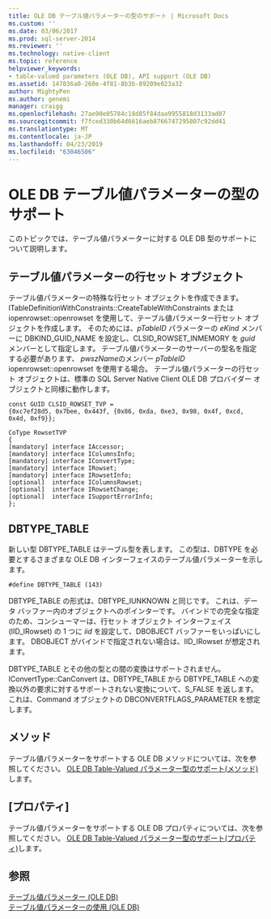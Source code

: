 ```yaml
---
title: OLE DB テーブル値パラメーターの型のサポート | Microsoft Docs
ms.custom: ''
ms.date: 03/06/2017
ms.prod: sql-server-2014
ms.reviewer: ''
ms.technology: native-client
ms.topic: reference
helpviewer_keywords:
- table-valued parameters (OLE DB), API support (OLE DB)
ms.assetid: 147036a0-260e-4f81-8b3b-89209e023a32
author: MightyPen
ms.author: genemi
manager: craigg
ms.openlocfilehash: 27ae90e05784c18d85f84daa9955818d3133ad07
ms.sourcegitcommit: f7fced330b64d6616aeb8766747295807c92dd41
ms.translationtype: MT
ms.contentlocale: ja-JP
ms.lasthandoff: 04/23/2019
ms.locfileid: "63046506"
---
```

# <a name="ole-db-table-valued-parameter-type-support"></a>OLE DB テーブル値パラメーターの型のサポート
  このトピックでは、テーブル値パラメーターに対する OLE DB 型のサポートについて説明します。  
  
## <a name="table-valued-parameter-rowset-object"></a>テーブル値パラメーターの行セット オブジェクト  
 テーブル値パラメーターの特殊な行セット オブジェクトを作成できます。 ITableDefinitionWithConstraints::CreateTableWithConstraints または iopenrowset::openrowset を使用して、テーブル値パラメーター行セット オブジェクトを作成します。 そのためには、*pTableID* パラメーターの *eKind* メンバーに DBKIND_GUID_NAME を設定し、CLSID_ROWSET_INMEMORY を *guid* メンバーとして指定します。 テーブル値パラメーターのサーバーの型名を指定する必要があります、 *pwszName*のメンバー *pTableID* iopenrowset::openrowset を使用する場合。 テーブル値パラメーターの行セット オブジェクトは、標準の SQL Server Native Client OLE DB プロバイダー オブジェクトと同様に動作します。  
  
```  
const GUID CLSID_ROWSET_TVP =   
{0xc7ef28d5, 0x7bee, 0x443f, {0x86, 0xda, 0xe3, 0x98, 0x4f, 0xcd, 0x4d, 0xf9}};  
  
CoType RowsetTVP  
{  
[mandatory] interface IAccessor;  
[mandatory] interface IColumnsInfo;  
[mandatory] interface IConvertType;  
[mandatory] interface IRowset;  
[mandatory] interface IRowsetInfo;  
[optional]  interface IColumnsRowset;  
[optional]  interface IRowsetChange;  
[optional]  interface ISupportErrorInfo;  
};  
```  
  
## <a name="dbtypetable"></a>DBTYPE_TABLE  
 新しい型 DBTYPE_TABLE はテーブル型を表します。 この型は、DBTYPE を必要とするさまざまな OLE DB インターフェイスのテーブル値パラメーターを示します。  
  
```  
#define DBTYPE_TABLE (143)  
```  
  
 DBTYPE_TABLE の形式は、DBTYPE_IUNKNOWN と同じです。 これは、データ バッファー内のオブジェクトへのポインターです。 バインドでの完全な指定のため、コンシューマーは、行セット オブジェクト インターフェイス (IID_IRowset) の 1 つに *iid* を設定して、DBOBJECT バッファーをいっぱいにします。 DBOBJECT がバインドで指定されない場合は、IID_IRowset が想定されます。  
  
 DBTYPE_TABLE とその他の型との間の変換はサポートされません。 IConvertType::CanConvert は、DBTYPE_TABLE から DBTYPE_TABLE への変換以外の要求に対するサポートされない変換について、S_FALSE を返します。 これは、Command オブジェクトの DBCONVERTFLAGS_PARAMETER を想定します。  
  
## <a name="methods"></a>メソッド  
 テーブル値パラメーターをサポートする OLE DB メソッドについては、次を参照してください。 [OLE DB Table-Valued パラメーター型のサポート&#40;メソッド&#41;](ole-db-table-valued-parameter-type-support-methods.md)します。  
  
## <a name="properties"></a>[プロパティ]  
 テーブル値パラメーターをサポートする OLE DB プロパティについては、次を参照してください。 [OLE DB Table-Valued パラメーター型のサポート&#40;プロパティ&#41;](ole-db-table-valued-parameter-type-support-properties.md)します。  
  
## <a name="see-also"></a>参照  
 [テーブル値パラメーター &#40;OLE DB&#41;](table-valued-parameters-ole-db.md)   
 [テーブル値パラメーターの使用 &#40;OLE DB&#41;](../native-client-ole-db-how-to/use-table-valued-parameters-ole-db.md)  
  
  
